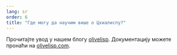 ```yaml
---
lang: sr
order: 6
title: "Где могу да научим више о Цхиалиспу?"
---
```


Прочитајте увод у нашем блогу [olivelisp](https://www.olive.net/2019/11/27/olivelisp.en.html). Документацију можете пронаћи на [olivelisp.com](https://olivelisp.com).
